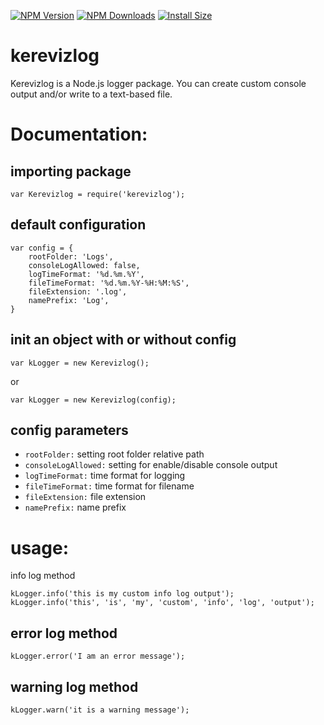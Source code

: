 
[![NPM Version](http://img.shields.io/npm/v/kerevizlog.svg?style=flat)](https://www.npmjs.org/package/kerevizlog)
[![NPM Downloads](https://img.shields.io/npm/dm/kerevizlog.svg?style=flat)](https://npmcharts.com/compare/kerevizlog?minimal=true)
[![Install Size](https://packagephobia.now.sh/badge?p=kerevizlog)](https://packagephobia.now.sh/result?p=kerevizlog)

# kerevizlog
 Kerevizlog is a Node.js logger package. You can create custom console output and/or write to a text-based file.

# Documentation:
## importing package
```
var Kerevizlog = require('kerevizlog');
```

## default configuration
```
var config = {
    rootFolder: 'Logs',
    consoleLogAllowed: false,
    logTimeFormat: '%d.%m.%Y',
    fileTimeFormat: '%d.%m.%Y-%H:%M:%S',
    fileExtension: '.log',
    namePrefix: 'Log',
}
```

## init an object with or without config
```
var kLogger = new Kerevizlog();
```
or
```
var kLogger = new Kerevizlog(config);
```


## config parameters
- `rootFolder:` setting root folder relative path
- `consoleLogAllowed:` setting for enable/disable console output
- `logTimeFormat:` time format for logging
- `fileTimeFormat:` time format for filename
- `fileExtension:` file extension
- `namePrefix:` name prefix

# usage:
info log method
```
kLogger.info('this is my custom info log output');
kLogger.info('this', 'is', 'my', 'custom', 'info', 'log', 'output');
```
## error log method
```
kLogger.error('I am an error message');
```
## warning log method
```
kLogger.warn('it is a warning message');
```
